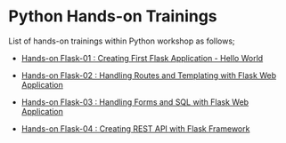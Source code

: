 # Python Hands-on Trainings

List of hands-on trainings within Python workshop as follows;

- [Hands-on Flask-01 : Creating First Flask Application - Hello World](./flask-01-hello-world-app-on-ec2-linux2/README.md)

- [Hands-on Flask-02 : Handling Routes and Templating with Flask Web Application](./flask-02-handling-routes-and-templates-on-ec2-linux2/README.md)

- [Hands-on Flask-03 : Handling Forms and SQL with Flask Web Application](./flask-03-handling-forms-and-sql-on-ec2-linux2/README.md)

- [Hands-on Flask-04 : Creating REST API with Flask Framework](./flask-04-creating-rest-api-on-ec2-linux2/README.md)